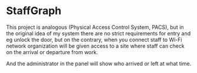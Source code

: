 # StaffGraph

This project is analogous (Physical Access Control System, PACS), but in the original idea of my system there are no strict requirements for entry and eg unlock the door, but on the contrary, when you connect staff to Wi-Fi network organization will be given access to a site where staff can check on the arrival or departure from work. 

And the administrator in the panel will show who arrived or left at what time.